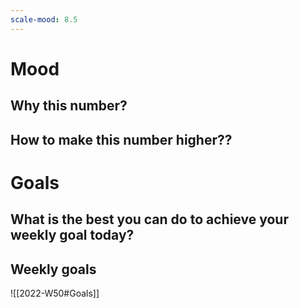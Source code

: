 ```yaml
---
scale-mood: 8.5
---
```

# Mood
## Why this number? 

## How to make this number higher??

# Goals
## What is the best you can do to achieve your weekly goal today?

## Weekly goals
![[2022-W50#Goals]]

